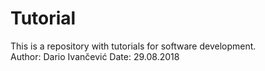 # Tutorial
This is a repository with tutorials for software development.  
Author: Dario Ivančević
Date: 29.08.2018
